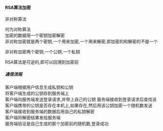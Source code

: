 #### RSA算法加密  
非对称算法  
  
何为对称算法  
加密的数据用一个密钥加密解密    
非对称加密就是两个密钥,一个用来加密,一个用来解密,即加密的和解密的不是一个    
  
非对称加密两个密钥,一个公钥,一个私钥  
  
RSA算法是可逆的,即可以回溯到加密前  
  
##### 通信流程  
客户端根据用户信息生成私钥和公钥    
将客户端生成的公钥存到服务端上    
客户端向服务端发送登录请求,并带上自己的公钥
服务端接收到登录请求后查找该客户端携带的公钥是否存在本机上,如果存在,然后用该公钥加密一个随机数发送    
客户端接收到服务端的数据后用自己的私钥解密    
客户端将解密结果发给服务端    
服务端验证是自己生成的那个加密前的随机数,登录成功  
  
  
